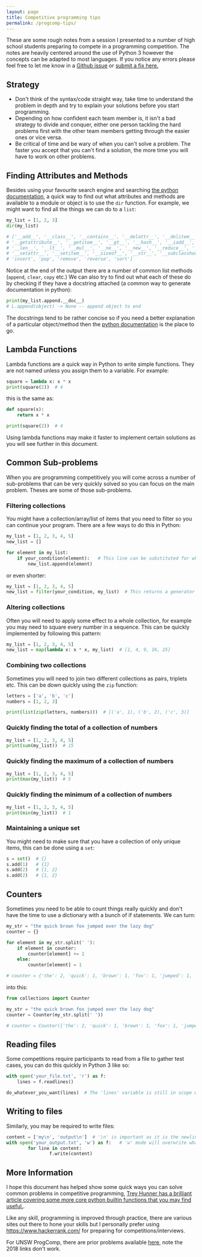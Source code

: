 ```yaml
---
layout: page
title: Competitive programming tips
permalink: /progcomp-tips/
---
```


These are some rough notes from a session I presented to a number of high school students preparing to compete in a programming competition. The notes are heavily centered around the use of Python 3 however the concepts can be adapted to most languages. If you notice any errors please feel free to let me know in a [Github issue](https://github.com/mattjegan/mattjegan.github.io/issues/new) or [submit a fix here.](https://github.com/mattjegan/mattjegan.github.io/blob/master/progcomp-tips.md)

## Strategy
* Don't think of the syntax/code straight way, take time to understand the problem in depth and try to explain your solutions before you start programming.
* Depending on how confident each team member is, it isn't a bad strategy to divide and conquer, either one person tackling the hard problems first with the other team members getting through the easier ones or vice versa.
* Be critical of time and be wary of when you can't solve a problem. The faster you accept that you can't find a solution, the more time you will have to work on other problems.

## Finding Attributes and Methods
Besides using your favourite search engine and searching [the python documentation](https://docs.python.org/3/), a quick way to find out what attributes and methods are available to a module or object is to use the `dir` function. For example, we might want to find all the things we can do to a `list`:

```python
my_list = [1, 2, 3]
dir(my_list)

# ['__add__', '__class__', '__contains__', '__delattr__', '__delitem__', '__dir__', '__doc__', '__eq__', '__format__', '__ge__', 
# '__getattribute__', '__getitem__', '__gt__', '__hash__', '__iadd__', '__imul__', '__init__', '__init_subclass__', '__iter__', '__le__', 
# '__len__', '__lt__', '__mul__', '__ne__', '__new__', '__reduce__', '__reduce_ex__', '__repr__', '__reversed__', '__rmul__', 
# '__setattr__', '__setitem__', '__sizeof__', '__str__', '__subclasshook__', 'append', 'clear', 'copy', 'count', 'extend', 'index', 
# 'insert', 'pop', 'remove', 'reverse', 'sort']
```

Notice at the end of the output there are a number of common list methods (`append`, `clear`, `copy` etc.) We can also try to find out what each of these do by checking if they have a docstring attached (a common way to generate documentation in python):

```python
print(my_list.append.__doc__)
# L.append(object) -> None -- append object to end
```

The docstrings tend to be rather concise so if you need a better explanation of a particular object/method then the [python documentation](https://docs.python.org/3/) is the place to go.

## Lambda Functions
Lambda functions are a quick way in Python to write simple functions. They are not named unless you assign them to a variable. For example:

```python
square = lambda x: x * x
print(square(2))  # 4
```

this is the same as:

```python
def square(x):
    return x * x

print(square(2))  # 4
```

Using lambda functions may make it faster to implement certain solutions as you will see further in this document.

## Common Sub-problems
When you are programming competitively you will come across a number of sub-problems that can be very quickly solved so you can focus on the main problem. Theses are some of those sub-problems.

### Filtering collections
You might have a collection/array/list of items that you need to filter so you can continue your program. There are a few ways to do this in Python: 

```python
my_list = [1, 2, 3, 4, 5]
new_list = []

for element in my_list:
    if your_condition(element):   # This line can be substituted for whatever condition you're filtering
        new_list.append(element)
```

or even shorter:

```python
my_list = [1, 2, 3, 4, 5]
new_list = filter(your_condition, my_list)  # This returns a generator so you may need to cast it to a list: list(filter(your_condition, my_list))
```

### Altering collections
Often you will need to apply some effect to a whole collection, for example you may need to square every number in a sequence. This can be quickly implemented by following this pattern:

```python
my_list = [1, 2, 3, 4, 5]
new_list = map(lambda x: x * x, my_list)  # [1, 4, 9, 16, 25]
```

### Combining two collections
Sometimes you will need to join two different collections as pairs, triplets etc. This can be down quickly using the `zip` function:

```python
letters = ['a', 'b', 'c']
numbers = [1, 2, 3]

print(list(zip(letters, numbers)))  # [('a', 1), ('b', 2), ('c', 3)]
```

### Quickly finding the total of a collection of numbers

```python
my_list = [1, 2, 3, 4, 5]
print(sum(my_list))  # 15
```

### Quickly finding the maximum of a collection of numbers

```python
my_list = [1, 2, 3, 4, 5]
print(max(my_list))  # 5
```

### Quickly finding the minimum of a collection of numbers

```python
my_list = [1, 2, 3, 4, 5]
print(min(my_list))  # 1
```

### Maintaining a unique set
You might need to make sure that you have a collection of only unique items, this can be done using a `set`:

```python
s = set()  # {}
s.add(1)   # {1}
s.add(2)   # {1, 2}
s.add(2)   # {1, 2}
```

## Counters
Sometimes you need to be able to count things really quickly and don't have the time to use a dictionary with a bunch of if statements. We can turn:

```python
my_str = "the quick brown fox jumped over the lazy dog"
counter = {}

for element in my_str.split(' '):
    if element in counter:
        counter[element] += 1
    else:
        counter[element] = 1

# counter = {'the': 2, 'quick': 1, 'brown': 1, 'fox': 1, 'jumped': 1, 'over': 1, 'lazy': 1, 'dog': 1}
```

into this:

```python
from collections import Counter

my_str = "the quick brown fox jumped over the lazy dog"
counter = Counter(my_str.split(' '))

# counter = Counter({'the': 2, 'quick': 1, 'brown': 1, 'fox': 1, 'jumped': 1, 'over': 1, 'lazy': 1, 'dog': 1})
```

## Reading files
Some competitions require participants to read from a file to gather test cases, you can do this quickly in Python 3 like so:

```python
with open('your_file.txt', 'r') as f:
    lines = f.readlines()

do_whatever_you_want(lines)  # The 'lines' variable is still in scope when we leave the context manager/outdent
```

## Writing to files
Similarly, you may be required to write files:

```python
content = ['my\n', 'output\n']  # '\n' is important as it is the newline character
with open('your_output.txt', 'w') as f:   # 'w' mode will overwrite whatever is in the file, 'a' will append an existing file
        for line in content:
                f.write(content)
```

## More Information
I hope this document has helped show some quick ways you can solve common problems in competitive programming, [Trey Hunner has a brilliant article covering some more core python builtin functions that you may find useful.](https://treyhunner.com/2019/05/python-builtins-worth-learning/).

Like any skill, programming is improved through practice, there are various sites out there to hone your skills but I personally prefer using https://www.hackerrank.com/ for preparing for competitions/interviews.

For UNSW ProgComp, there are prior problems available [here](https://cgi.cse.unsw.edu.au/~progcomp/2017/home/pastcomps.php), note the 2018 links don't work.

